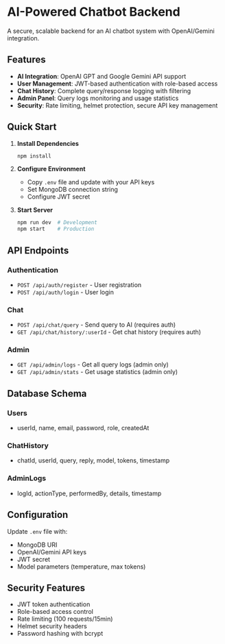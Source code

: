 # AI-Powered Chatbot Backend

A secure, scalable backend for an AI chatbot system with OpenAI/Gemini integration.

## Features

- **AI Integration**: OpenAI GPT and Google Gemini API support
- **User Management**: JWT-based authentication with role-based access
- **Chat History**: Complete query/response logging with filtering
- **Admin Panel**: Query logs monitoring and usage statistics
- **Security**: Rate limiting, helmet protection, secure API key management

## Quick Start

1. **Install Dependencies**
   ```bash
   npm install
   ```

2. **Configure Environment**
   - Copy `.env` file and update with your API keys
   - Set MongoDB connection string
   - Configure JWT secret

3. **Start Server**
   ```bash
   npm run dev  # Development
   npm start    # Production
   ```

## API Endpoints

### Authentication
- `POST /api/auth/register` - User registration
- `POST /api/auth/login` - User login

### Chat
- `POST /api/chat/query` - Send query to AI (requires auth)
- `GET /api/chat/history/:userId` - Get chat history (requires auth)

### Admin
- `GET /api/admin/logs` - Get all query logs (admin only)
- `GET /api/admin/stats` - Get usage statistics (admin only)

## Database Schema

### Users
- userId, name, email, password, role, createdAt

### ChatHistory
- chatId, userId, query, reply, model, tokens, timestamp

### AdminLogs
- logId, actionType, performedBy, details, timestamp

## Configuration

Update `.env` file with:
- MongoDB URI
- OpenAI/Gemini API keys
- JWT secret
- Model parameters (temperature, max tokens)

## Security Features

- JWT token authentication
- Role-based access control
- Rate limiting (100 requests/15min)
- Helmet security headers
- Password hashing with bcrypt